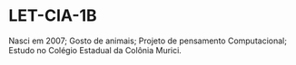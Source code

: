 # LET-CIA-1B
Nasci em 2007;
Gosto de animais;
Projeto de pensamento Computacional;
Estudo no Colégio Estadual da Colônia Murici.
